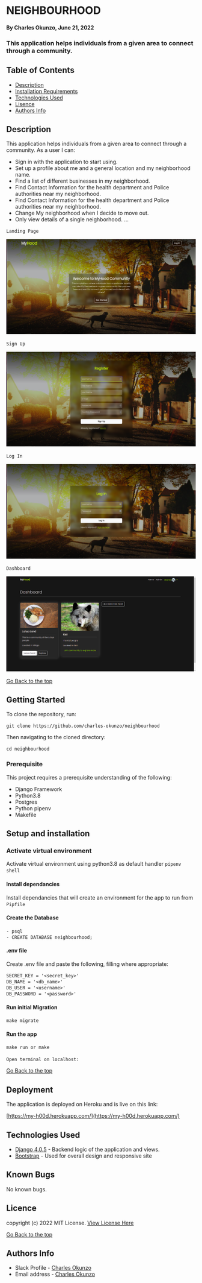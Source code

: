 # NEIGHBOURHOOD
#### By Charles Okunzo, June 21, 2022
### This application helps individuals from a given area to connect through a community.


## Table of Contents
+ [Description](#description)
+ [Installation Requirements](#installation)
+ [Technologies Used](#technology)
+ [Lisence](#lisence)
+ [Authors Info](#author)

## Description
This application helps individuals from a given area to connect through a community.
    As a user I can:

- Sign in with the application to start using.
- Set up a profile about me and a general location and my neighborhood name.
- Find a list of different businesses in my neighborhood.
- Find Contact Information for the health department and Police authorities near my neighborhood.
- Find Contact Information for the health department and Police authorities near my neighborhood.
- Change My neighborhood when I decide to move out.
- Only view details of a single neighborhood.
...
```
Landing Page
```
<img src="static/images/Screenshot from 2022-06-20 00-10-58.png">

```
Sign Up
```

<img src="static/images/Screenshot from 2022-06-20 00-11-11.png">

```
Log In
```

<img src="static/images/Screenshot from 2022-06-20 00-11-16.png">

```
Dashboard
```

<img src="static/images/Screenshot from 2022-06-20 10-16-35.png">


[Go Back to the top](#neighbourhood)

## Getting Started

To clone the repository, run:

    git clone https://github.com/charles-okunzo/neighbourhood

Then navigating to the cloned directory:

    cd neighbourhood


### Prerequisite
This project requires a prerequisite understanding of the following:
- Django Framework
- Python3.8
- Postgres
- Python pipenv
- Makefile


## Setup and installation

###  Activate virtual environment
Activate virtual environment using python3.8 as default handler
    `pipenv shell`
####  Install dependancies
Install dependancies that will create an environment for the app to run from `Pipfile`
####  Create the Database
    - psql
    - CREATE DATABASE neighbourhood;
####  .env file
Create .env file and paste the following, filling where appropriate:

    SECRET_KEY = '<secret_key>'
    DB_NAME = '<db_name>'
    DB_USER = '<username>'
    DB_PASSWORD = '<password>'

#### Run initial Migration
    make migrate
    
#### Run the app
    make run or make
    
    Open terminal on localhost:

[Go Back to the top](#neighbourhood)
    
## Deployment

The application is deployed on Heroku and is live on this link:

[https://my-h00d.herokuapp.com/](https://my-h00d.herokuapp.com/)

## Technologies Used

  - [Django 4.0.5](https://docs.djangoproject.com/en/4.0/releases/4.0.4/) - Backend logic of the application and views.
  - [Bootstrap](https://getbootstrap.com/) - Used for overall design and responsive site


## Known Bugs
No known bugs.


## Licence

copyright (c) 2022 MIT License. [View License Here](LICENSE)

[Go Back to the top](#neighbourhood)

## Authors Info

* Slack Profile - [Charles Okunzo](https://app.slack.com/client/T0101L740P4/C010GLANY3A/user_profile/U02TTFQ0VJR)
* Email address - [Charles Okunzo](charles.okunzo@student.moringaschool.com)